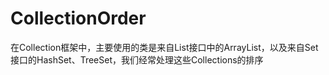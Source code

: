 # CollectionOrder
在Collection框架中，主要使用的类是来自List接口中的ArrayList，以及来自Set接口的HashSet、TreeSet，我们经常处理这些Collections的排序
